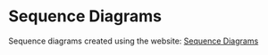 # Sequence Diagrams

Sequence diagrams created using the website: [Sequence Diagrams](https://sequencediagram.org/)
